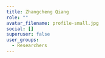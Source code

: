 ```yaml
---
title: Zhangcheng Qiang
role: ""
avatar_filename: profile-small.jpg
social: []
superuser: false
user_groups:
  - Researchers
---
```

